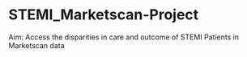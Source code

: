 # STEMI_Marketscan-Project
Aim: Access the disparities in care and outcome of STEMI Patients in Marketscan data
